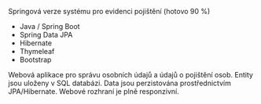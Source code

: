 Springová verze systému pro evidenci pojištění
(hotovo 90 %)

- Java / Spring Boot
- Spring Data JPA
- Hibernate
- Thymeleaf
- Bootstrap

Webová aplikace pro správu osobních údajů a údajů o pojištění osob. Entity jsou uloženy v SQL databázi. Data jsou perzistována prostřednictvím JPA/Hibernate. Webové rozhraní je plně responzivní.
